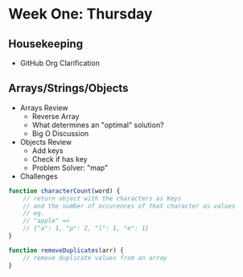 # Week One: Thursday
## Housekeeping
- GitHub Org Clarification
## Arrays/Strings/Objects
- Arrays Review
    - Reverse Array
    - What determines an "optimal" solution?
    - Big O Discussion
- Objects Review
    - Add keys
    - Check if has key
    - Problem Solver: "map"
- Challenges
```js
function characterCount(word) {
    // return object with the characters as Keys
    // and the number of occurences of that character as values
    // eg.
    // "apple" =>
    // {"a": 1, "p": 2, "l": 1, "e": 1}
}
```
```js
function removeDuplicates(arr) {
    // remove duplicate values from an array
}
```